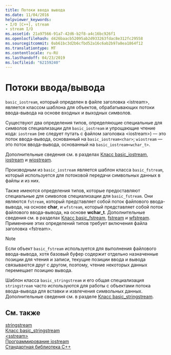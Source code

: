 ```yaml
---
title: Потоки ввода вывода
ms.date: 11/04/2016
helpviewer_keywords:
- I/O [C++], stream
- stream I/O
ms.assetid: 21a97566-91a7-42d6-b2f8-a4c16bc926f1
ms.openlocfilehash: d426baacb52095ab2d933263fdac8e312fc29558
ms.sourcegitcommit: 0ab61bc3d2b6cfbd52a16c6ab2b97a8ea1864f12
ms.translationtype: MT
ms.contentlocale: ru-RU
ms.lasthandoff: 04/23/2019
ms.locfileid: "62159240"
---
```

# <a name="inputoutput-streams"></a>Потоки ввода/вывода

`basic_iostream`, который определен в файле заголовка \<istream>, является классом шаблона для объектов, обрабатывающих потоки ввода-вывода на основе входных и выходных символов.

Существуют два определения типов, определяющие специальные для символов специализации для `basic_iostream` и упрощающие чтение кода: `iostream` (не следует путать с файлом заголовка \<iostream>) — это поток ввода-вывода, основанный на `basic_iostream<char>`; `wiostream` — это поток ввода-вывода, основанный на `basic_iostream<wchar_t>`.

Дополнительные сведения см. в разделах [Класс basic_iostream](../standard-library/basic-iostream-class.md), [iostream](../standard-library/basic-iostream-class.md) и [wiostream](../standard-library/basic-iostream-class.md).

Производным из `basic_iostream` является шаблон класса `basic_fstream`, который используется для потоковой передачи символьных данных в файлы и из них.

Также имеются определения типов, которые предоставляют специальные для символов специализации для `basic_fstream`. Они являются `fstream`, который представляет собой поток файлового ввода-вывода, на основе **char**, и `wfstream`, который представляет собой поток файлового ввода-вывода, на основе **wchar_t**. Дополнительные сведения см. в разделах [Класс basic_fstream](../standard-library/basic-fstream-class.md), [fstream](../standard-library/basic-fstream-class.md) и [wfstream](../standard-library/basic-fstream-class.md). Применение этих определений типов требует включения файла заголовка \<fstream>.

> [!NOTE]
> Если объект `basic_fstream` используется для выполнения файлового ввода-вывода, хотя базовый буфер содержит отдельно назначенные позиции для чтения и записи, текущие позиции ввода и вывода связываются друг с другом, поэтому, чтение некоторых данных перемещает позицию вывода.

Шаблон класса `basic_stringstream` и его общая специализация `stringstream` часто используются для работы с объектами потока ввода-вывода для вставки и извлечения символьных данных. Дополнительные сведения см. в разделе [Класс basic_stringstream](../standard-library/basic-stringstream-class.md).

## <a name="see-also"></a>См. также

[stringstream](../standard-library/basic-stringstream-class.md)<br/>
[Класс basic_stringstream](../standard-library/basic-stringstream-class.md)<br/>
[\<sstream>](../standard-library/sstream.md)<br/>
[Программирование iostream](../standard-library/iostream-programming.md)<br/>
[Стандартная библиотека C++](../standard-library/cpp-standard-library-reference.md)<br/>
